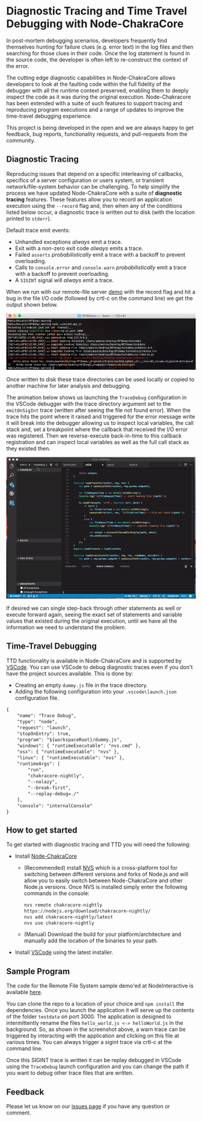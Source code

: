 # Diagnostic Tracing and Time Travel Debugging with Node-ChakraCore
In post-mortem debugging scenarios, developers frequently find themselves 
hunting for failure clues (e.g. error text) in the log files and then searching
for those clues in their code. Once the log statement is found in the source code, 
the developer is often left to re-construct the context of the error.

The cutting edge diagnostic capabilities in Node-ChakraCore allows developers to 
look at the faulting code within the full fidelity of the debugger with all the 
runtime context preserved, enabling them to deeply inspect the code as it was during 
the original execution. Node-Chakracore has been extended with a suite of such features 
to support tracing and reproducing program executions and a range of updates to improve 
the time-travel debugging experience. 

This project is being developed in the open and we are always happy to get feedback, bug reports, 
functionality requests, and pull-requests from the community.

## Diagnostic Tracing
Reproducing issues that depend on a specific interleaving of callbacks, specifics of 
a server configuration or users system, or transient network/file-system behavior can be 
challenging. To help simplify the process we have updated Node-ChakraCore with a suite 
of **diagnostic tracing** features. These features allow you to record an application 
execution using the `--record` flag and, then when any of the conditions listed below 
occur, a diagnostic trace is written out to disk (with the location printed to 
`stderr`). 

Default trace emit events:
- Unhandled exceptions *always* emit a trace.
- Exit with a non-zero exit code *always* emits a trace.
- Failed `asserts` *probabilistically* emit a trace with a backoff to prevent overloading.
- Calls to `console.error` and `console.warn` *probabilistically* emit a trace with a backoff to prevent overloading.
- A `SIGINT` signal will *always* emit a trace.

When we run with our remote-file server [demo](https://github.com/mrkmarron/RFSDemoJS) with the record flag and 
hit a bug in the file I/O code (followed by crtl-c on the command line) we get the output shown below.

![Running node with --record flag and two trace output events.](doc/ttd_assets/TraceSnap.png)

Once written to disk these trace directories can be used locally or copied to another machine 
for later analysis and debugging. 

The animation below shows us launching the `TraceDebug` configuration in the VSCode  debugger with the trace 
directory argument set to the `emitOnSigInt` trace (written after seeing the file not found error).
When the trace hits the point where it raised and triggered for the error message write it will break into the debugger 
allowing us to inspect local variables, the call stack and, set a breakpoint where the callback that received 
the I/O error was registered. Then we reverse-execute back-in-time to this callback registration and can 
inspect local variables as well as the full call stack as they existed then. 

![Replay debugging with the --replay-debug flag and TTD.](doc/ttd_assets/TTDTrace.gif)

If desired we can single step-back through other statements as well or execute forward again, seeing the 
exact set of statements and variable values that existed during the original execution, until we have 
all the information we need to understand the problem.

## Time-Travel Debugging 

TTD functionality is available in Node-ChakraCore and is supported by 
[VSCode](https://code.visualstudio.com/). You can use VSCode to debug diagnostic 
traces even if you don't have the project sources available. This is done by:
- Creating an empty `dummy.js` file in the trace directory.
- Adding the following configuration into your `.vscode\launch.json` configuration file.
```
{
    "name": "Trace Debug",
    "type": "node",
    "request": "launch",
    "stopOnEntry": true,
    "program": "${workspaceRoot}/dummy.js",
    "windows": { "runtimeExecutable": "nvs.cmd" },
    "osx": { "runtimeExecutable": "nvs" },
    "linux": { "runtimeExecutable": "nvs" },
    "runtimeArgs": [
        "run",
        "chakracore-nightly",
        "--nolazy", 
        "--break-first",
        "--replay-debug=./"
    ],
    "console": "internalConsole"
}
```

## How to get started
To get started with diagnostic tracing and TTD you will need the following:

- Install [Node-ChakraCore](https://github.com/nodejs/node-chakracore/releases)
    - (Recommended) install [NVS](https://github.com/jasongin/nvs/blob/master/README.md) which is a cross-platform tool for switching between different versions and forks of Node.js and will allow you to easily switch between Node-ChakraCore and other Node.js versions. Once NVS is installed simply enter the following commands in the console:
        
        ```
        nvs remote chakracore-nightly https://nodejs.org/download/chakracore-nightly/
        nvs add chakracore-nightly/latest
        nvs use chakracore-nightly
        ```
    - (Manual) Download the build for your platform/architecture and manually add the location of the binaries to your path.
- Install [VSCode](https://code.visualstudio.com/) using the latest installer.

## Sample Program
The code for the Remote File System sample demo'ed at NodeInteractive is available 
[here](https://github.com/mrkmarron/RFSDemoJS). 

You can clone the repo to a location of your choice and `npm install` the dependencies. Once 
you launch the application it will serve up the contents of the folder `testdata` on port 3000. The 
application is designed to intermittently rename the files `hello_world.js <-> helloWorld.js` 
in the background. So, as shown in the screenshot above, a warn trace can be triggered by interacting 
with the application and clicking on this file at various times. You can always trigger a sigint 
trace via crtl-c at the command line.

Once this SIGINT trace is written it can be replay debugged in VSCode using the `TraceDebug` launch configuration and you can change the path if you want to debug other trace files that are written. 

## Feedback
Please let us know on our [issues page](https://github.com/nodejs/node-chakracore/issues) if 
you have any question or comment. 
